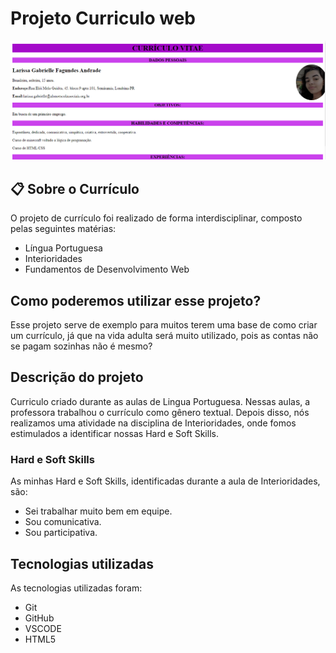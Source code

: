 # Projeto Curriculo web
![](foto.png)
## 📋 Sobre o Currículo

O projeto de currículo foi realizado de forma interdisciplinar, composto pelas seguintes matérias:
* Língua Portuguesa
* Interioridades
* Fundamentos de Desenvolvimento Web

## Como poderemos utilizar esse projeto?

Esse projeto serve de exemplo para muitos terem uma base de como criar um currículo, já que na vida adulta será muito utilizado, pois as contas não se pagam sozinhas não é mesmo?

## Descrição do projeto

Curriculo criado durante as aulas de Lingua Portuguesa. Nessas aulas, a professora trabalhou o currículo como gênero textual. Depois disso, nós realizamos uma atividade na disciplina de Interioridades, onde fomos estimulados a identificar nossas Hard e Soft Skills.

### Hard e Soft Skills

As minhas Hard e Soft Skills, identificadas durante a aula de Interioridades, são:

* Sei trabalhar muito bem em equipe.
* Sou comunicativa.
* Sou participativa.

## Tecnologias utilizadas

As tecnologias utilizadas foram:

* Git
* GitHub
* VSCODE
* HTML5